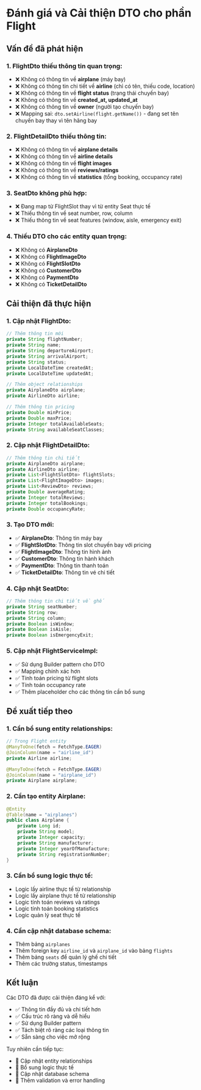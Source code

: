 # Đánh giá và Cải thiện DTO cho phần Flight

## Vấn đề đã phát hiện

### 1. **FlightDto thiếu thông tin quan trọng:**
- ❌ Không có thông tin về **airplane** (máy bay)
- ❌ Không có thông tin chi tiết về **airline** (chỉ có tên, thiếu code, location)
- ❌ Không có thông tin về **flight status** (trạng thái chuyến bay)
- ❌ Không có thông tin về **created_at, updated_at**
- ❌ Không có thông tin về **owner** (người tạo chuyến bay)
- ❌ Mapping sai: `dto.setAirline(flight.getName())` - đang set tên chuyến bay thay vì tên hãng bay

### 2. **FlightDetailDto thiếu thông tin:**
- ❌ Không có thông tin về **airplane details**
- ❌ Không có thông tin về **airline details** 
- ❌ Không có thông tin về **flight images**
- ❌ Không có thông tin về **reviews/ratings**
- ❌ Không có thông tin về **statistics** (tổng booking, occupancy rate)

### 3. **SeatDto không phù hợp:**
- ❌ Đang map từ FlightSlot thay vì từ entity Seat thực tế
- ❌ Thiếu thông tin về seat number, row, column
- ❌ Thiếu thông tin về seat features (window, aisle, emergency exit)

### 4. **Thiếu DTO cho các entity quan trọng:**
- ❌ Không có **AirplaneDto**
- ❌ Không có **FlightImageDto**
- ❌ Không có **FlightSlotDto**
- ❌ Không có **CustomerDto**
- ❌ Không có **PaymentDto**
- ❌ Không có **TicketDetailDto**

## Cải thiện đã thực hiện

### 1. **Cập nhật FlightDto:**
```java
// Thêm thông tin mới
private String flightNumber;
private String name;
private String departureAirport;
private String arrivalAirport;
private String status;
private LocalDateTime createdAt;
private LocalDateTime updatedAt;

// Thêm object relationships
private AirplaneDto airplane;
private AirlineDto airline;

// Thêm thông tin pricing
private Double minPrice;
private Double maxPrice;
private Integer totalAvailableSeats;
private String availableSeatClasses;
```

### 2. **Cập nhật FlightDetailDto:**
```java
// Thêm thông tin chi tiết
private AirplaneDto airplane;
private AirlineDto airline;
private List<FlightSlotDto> flightSlots;
private List<FlightImageDto> images;
private List<ReviewDto> reviews;
private Double averageRating;
private Integer totalReviews;
private Integer totalBookings;
private Double occupancyRate;
```

### 3. **Tạo DTO mới:**
- ✅ **AirplaneDto**: Thông tin máy bay
- ✅ **FlightSlotDto**: Thông tin slot chuyến bay với pricing
- ✅ **FlightImageDto**: Thông tin hình ảnh
- ✅ **CustomerDto**: Thông tin hành khách
- ✅ **PaymentDto**: Thông tin thanh toán
- ✅ **TicketDetailDto**: Thông tin vé chi tiết

### 4. **Cập nhật SeatDto:**
```java
// Thêm thông tin chi tiết về ghế
private String seatNumber;
private String row;
private String column;
private Boolean isWindow;
private Boolean isAisle;
private Boolean isEmergencyExit;
```

### 5. **Cập nhật FlightServiceImpl:**
- ✅ Sử dụng Builder pattern cho DTO
- ✅ Mapping chính xác hơn
- ✅ Tính toán pricing từ flight slots
- ✅ Tính toán occupancy rate
- ✅ Thêm placeholder cho các thông tin cần bổ sung

## Đề xuất tiếp theo

### 1. **Cần bổ sung entity relationships:**
```java
// Trong Flight entity
@ManyToOne(fetch = FetchType.EAGER)
@JoinColumn(name = "airline_id")
private Airline airline;

@ManyToOne(fetch = FetchType.EAGER)
@JoinColumn(name = "airplane_id")
private Airplane airplane;
```

### 2. **Cần tạo entity Airplane:**
```java
@Entity
@Table(name = "airplanes")
public class Airplane {
    private Long id;
    private String model;
    private Integer capacity;
    private String manufacturer;
    private Integer yearOfManufacture;
    private String registrationNumber;
}
```

### 3. **Cần bổ sung logic thực tế:**
- Logic lấy airline thực tế từ relationship
- Logic lấy airplane thực tế từ relationship
- Logic tính toán reviews và ratings
- Logic tính toán booking statistics
- Logic quản lý seat thực tế

### 4. **Cần cập nhật database schema:**
- Thêm bảng `airplanes`
- Thêm foreign key `airline_id` và `airplane_id` vào bảng `flights`
- Thêm bảng `seats` để quản lý ghế chi tiết
- Thêm các trường status, timestamps

## Kết luận

Các DTO đã được cải thiện đáng kể với:
- ✅ Thông tin đầy đủ và chi tiết hơn
- ✅ Cấu trúc rõ ràng và dễ hiểu
- ✅ Sử dụng Builder pattern
- ✅ Tách biệt rõ ràng các loại thông tin
- ✅ Sẵn sàng cho việc mở rộng

Tuy nhiên cần tiếp tục:
- 🔄 Cập nhật entity relationships
- 🔄 Bổ sung logic thực tế
- 🔄 Cập nhật database schema
- 🔄 Thêm validation và error handling 